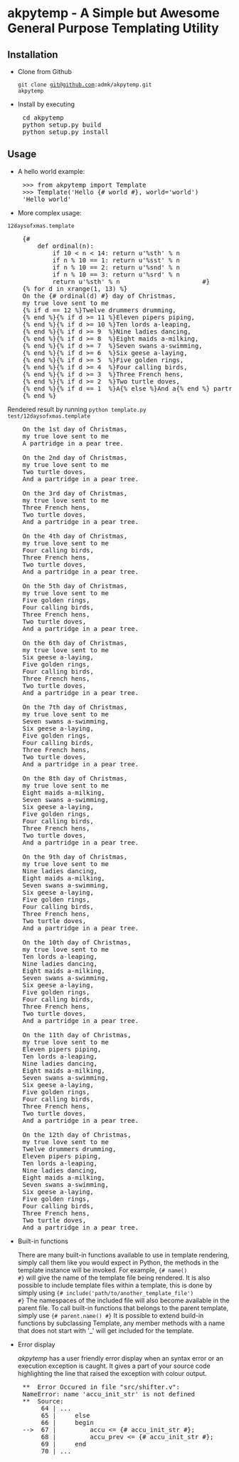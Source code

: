 akpytemp - A Simple but Awesome General Purpose Templating Utility
==================================================================

Installation
------------
* Clone from Github

    <code>git clone git@github.com:admk/akpytemp.git akpytemp</code>

* Install by executing

<pre>
    cd akpytemp
    python setup.py build
    python setup.py install
</pre>

Usage
-----
* A hello world example:

<pre>
    >>> from akpytemp import Template
    >>> Template('Hello {# world #}, world='world')
    'Hello world'
</pre>

* More complex usage:

<code>12daysofxmas.template</code>
<pre>
    {#
        def ordinal(n):
            if 10 < n < 14: return u'%sth' % n
            if n % 10 == 1: return u'%sst' % n
            if n % 10 == 2: return u'%snd' % n
            if n % 10 == 3: return u'%srd' % n
            return u'%sth' % n                      #}
    {% for d in xrange(1, 13) %}
    On the {# ordinal(d) #} day of Christmas,
    my true love sent to me
    {% if d == 12 %}Twelve drummers drumming,
    {% end %}{% if d >= 11 %}Eleven pipers piping,
    {% end %}{% if d >= 10 %}Ten lords a-leaping,
    {% end %}{% if d >= 9  %}Nine ladies dancing,
    {% end %}{% if d >= 8  %}Eight maids a-milking,
    {% end %}{% if d >= 7  %}Seven swans a-swimming,
    {% end %}{% if d >= 6  %}Six geese a-laying,
    {% end %}{% if d >= 5  %}Five golden rings,
    {% end %}{% if d >= 4  %}Four calling birds,
    {% end %}{% if d >= 3  %}Three French hens,
    {% end %}{% if d >= 2  %}Two turtle doves,
    {% end %}{% if d == 1  %}A{% else %}And a{% end %} partridge in a pear tree.
    {% end %}    
</pre>
Rendered result by running
    <code>python template.py test/12daysofxmas.template</code>
<pre>
    On the 1st day of Christmas,
    my true love sent to me
    A partridge in a pear tree.

    On the 2nd day of Christmas,
    my true love sent to me
    Two turtle doves,
    And a partridge in a pear tree.

    On the 3rd day of Christmas,
    my true love sent to me
    Three French hens,
    Two turtle doves,
    And a partridge in a pear tree.

    On the 4th day of Christmas,
    my true love sent to me
    Four calling birds,
    Three French hens,
    Two turtle doves,
    And a partridge in a pear tree.

    On the 5th day of Christmas,
    my true love sent to me
    Five golden rings,
    Four calling birds,
    Three French hens,
    Two turtle doves,
    And a partridge in a pear tree.

    On the 6th day of Christmas,
    my true love sent to me
    Six geese a-laying,
    Five golden rings,
    Four calling birds,
    Three French hens,
    Two turtle doves,
    And a partridge in a pear tree.

    On the 7th day of Christmas,
    my true love sent to me
    Seven swans a-swimming,
    Six geese a-laying,
    Five golden rings,
    Four calling birds,
    Three French hens,
    Two turtle doves,
    And a partridge in a pear tree.

    On the 8th day of Christmas,
    my true love sent to me
    Eight maids a-milking,
    Seven swans a-swimming,
    Six geese a-laying,
    Five golden rings,
    Four calling birds,
    Three French hens,
    Two turtle doves,
    And a partridge in a pear tree.

    On the 9th day of Christmas,
    my true love sent to me
    Nine ladies dancing,
    Eight maids a-milking,
    Seven swans a-swimming,
    Six geese a-laying,
    Five golden rings,
    Four calling birds,
    Three French hens,
    Two turtle doves,
    And a partridge in a pear tree.

    On the 10th day of Christmas,
    my true love sent to me
    Ten lords a-leaping,
    Nine ladies dancing,
    Eight maids a-milking,
    Seven swans a-swimming,
    Six geese a-laying,
    Five golden rings,
    Four calling birds,
    Three French hens,
    Two turtle doves,
    And a partridge in a pear tree.

    On the 11th day of Christmas,
    my true love sent to me
    Eleven pipers piping,
    Ten lords a-leaping,
    Nine ladies dancing,
    Eight maids a-milking,
    Seven swans a-swimming,
    Six geese a-laying,
    Five golden rings,
    Four calling birds,
    Three French hens,
    Two turtle doves,
    And a partridge in a pear tree.

    On the 12th day of Christmas,
    my true love sent to me
    Twelve drummers drumming,
    Eleven pipers piping,
    Ten lords a-leaping,
    Nine ladies dancing,
    Eight maids a-milking,
    Seven swans a-swimming,
    Six geese a-laying,
    Five golden rings,
    Four calling birds,
    Three French hens,
    Two turtle doves,
    And a partridge in a pear tree.
</pre>

* Built-in functions

    There are many built-in functions available to use in template rendering,
    simply call them like you would expect in Python, the methods in the
    template instance will be invoked. For example,
        <code>{# name() #}</code>
    will give the name of the template file being rendered.
    It is also possible to include template files within a template, this is
    done by simply using
        <code>{# include('path/to/another_template_file') #}</code>
    The namespaces of the included file will also become available in the
    parent file.
    To call built-in functions that belongs to the parent template, simply use
        <code>{# parent.name() #}</code>
    It is possible to extend build-in functions by subclassing Template, any
    member methods with a name that does not start with '_' will get included
    for the template.

* Error display

    *akpytemp* has a user friendly error display when an syntax error or an
    execution exception is caught. It gives a part of your source code
    highlighting the line that raised the exception with colour output.
<pre>
    **  Error Occured in file "src/shifter.v":
    NameError: name 'accu_init_str' is not defined
    **  Source:
         64 | ...
         65 |     else
         66 |     begin
    -->  67 |         accu <= {# accu_init_str #};
         68 |         accu_prev <= {# accu_init_str #};
         69 |     end
         70 | ...
</pre>
